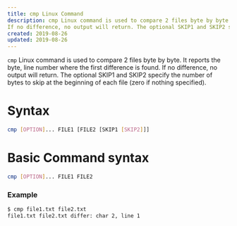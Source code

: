 ```yaml
---
title: cmp Linux Command
description: cmp Linux command is used to compare 2 files byte by byte. It reports the byte, line number where the first difference is found.
If no difference, no output will return. The optional SKIP1 and SKIP2 specify the number of bytes to skip at the beginning of each file (zero if nothing specified).
created: 2019-08-26
updated: 2019-08-26
---
```


`cmp` Linux command is used to compare 2 files byte by byte. It reports the byte, line number where the first difference is found.
If no difference, no output will return. The optional SKIP1 and SKIP2 specify the number of bytes to skip at the beginning of each file (zero if nothing specified).

# Syntax 

```sh
cmp [OPTION]... FILE1 [FILE2 [SKIP1 [SKIP2]]]
```

# Basic Command syntax
```sh
cmp [OPTION]... FILE1 FILE2
```

### Example

```sh
$ cmp file1.txt file2.txt
file1.txt file2.txt differ: char 2, line 1
```
